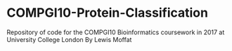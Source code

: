 # COMPGI10-Protein-Classification
Repository of code for the COMPGI10 Bioinformatics coursework in 2017 at University College London
By Lewis Moffat
